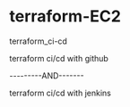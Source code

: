 # terraform-EC2

terraform_ci-cd

terraform ci/cd with github

  ---------AND-------

terraform ci/cd with jenkins
